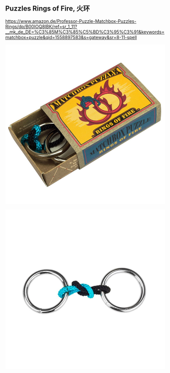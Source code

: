 ## Puzzles Rings of Fire, 火环

https://www.amazon.de/Professor-Puzzle-Matchbox-Puzzles-Rings/dp/B00IOQ8IBK/ref=sr_1_11?__mk_de_DE=%C3%85M%C3%85%C5%BD%C3%95%C3%91&keywords=matchbox+puzzle&qid=1558897583&s=gateway&sr=8-11-spell


![alt text](图片/MatchBox_FireRing.jpg)

![alt text](图片/MatchBox_FireRing2.jpg)

